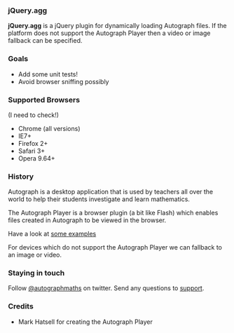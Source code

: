### jQuery.agg

**jQuery.agg** is a jQuery plugin for dynamically loading Autograph files. If the platform does not support the Autograph Player then a video or image fallback can be specified.

### Goals

- Add some unit tests!
- Avoid browser sniffing possibly


### Supported Browsers

(I need to check!)

- Chrome (all versions)
- IE7+
- Firefox 2+
- Safari 3+
- Opera 9.64+

### History

Autograph is a desktop application that is used by teachers all over the world to help their students investigate and learn mathematics. 

The Autograph Player is a browser plugin (a bit like Flash) which enables files created in Autograph to be viewed in the browser. 

Have a look at [some examples](http://www.mrbartonmaths.com/autographact.htm)

For devices which do not support the Autograph Player we can fallback to an image or video. 

### Staying in touch

Follow [@autographmaths](https://twitter.com/autographmaths) on twitter. Send any questions to [support](mailto:support@autograph-maths.com).

### Credits

- Mark Hatsell for creating the Autograph Player
